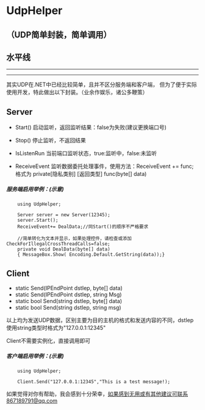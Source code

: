 #  UdpHelper
## （UDP简单封装，简单调用）

## 水平线
---
***


其实UDP在.NET中已经比较简单，且并不区分服务端和客户端，
但为了便于实际使用开发，特此做出以下封装。（业余作娱乐，诸公多鞭策）
## Server

+ Start()			启动监听，返回监听结果：false为失败(建议更换端口号)

+ Stop()			停止监听，不返回结果

+ IsListenRun		当前端口监听状态，true:监听中，false:未监听

+ ReceiveEvent    监听数据委托处理事件，使用方法：ReceiveEvent += func;   格式为 private[隐私类别] [返回类型] func(byte[] data)


#####   服务端启用举例：(示意)
```
    using UdpHelper;

    Server server = new Server(12345);
    server.Start();
    ReceiveEvent+= DealData;//同Start()的顺序不严格要求

    //简单转化为文本并显示，如果处理控件，请检查或添加CheckForIllegalCrossThreadCalls=false;
    private void DealData(byte[] data)
    { MessageBox.Show( Encoding.Default.GetString(data));}
```
## Client
+ static Send(IPEndPoint dstIep, byte[] data)
+ static Send(IPEndPoint dstIep, string Msg)
+ static bool Send(string dstIep, byte[] data)
+ static bool Send(string dstIep, string msg)

以上均为发送UDP数据，区别主要为目的主机的格式和发送内容的不同，dstIep使用string类型时格式为"127.0.0.1:12345"

Client不需要实例化，直接调用即可

#####   客户端启用举例：(示意)
```
    using UdpHelper;

    Client.Send("127.0.0.1:12345","This is a test message!);

```
如果觉得对你有帮助，我会感到十分荣幸，如果感到无用或有其他建议可联系867189791@qq.com


